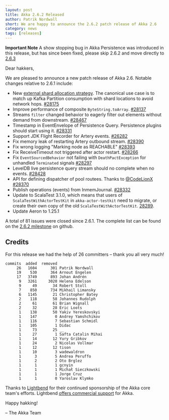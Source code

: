 ```yaml
---
layout: post
title: Akka 2.6.2 Released
author: Patrik Nordwall
short: We are happy to announce the 2.6.2 patch release of Akka 2.6
category: news
tags: [releases]
---
```


**Important Note** A show stopping bug in Akka Persistence was introduced in this release, but has since been fixed, please skip 2.6.2 and move directly to [2.6.3](https://akka.io/blog/news/2020/01/28/akka-2.6.3-released.html)

Dear hakkers,

We are pleased to announce a new patch release of Akka 2.6. Notable changes relative to 2.6.1 include:

* New [external shard allocation strategy](https://doc.akka.io/docs/akka/current/typed/cluster-sharding.html#external-shard-allocation). The canonical use case is to match up Kafka Partition consumption with shard locations to avoid network hops. [#28175](https://github.com/akka/akka/issues/28175)
* Improve performance of composite `ByteString.toArray`. [#28137](https://github.com/akka/akka/issues/28137)
* Streams `filter` changed behavior to eagerly filter out elements without demand from downstream. [#28467](https://github.com/akka/akka/pull/28467)
* Timestamp in EventEnvelope of Persistence Query. Persistence plugins should start using it. [#28331](https://github.com/akka/akka/issues/28331)
* Support JDK Flight Recorder for Artery events. [#26282](https://github.com/akka/akka/issues/26282)
* Fix memory leak of restarting Artery outbound stream. [#28390](https://github.com/akka/akka/issues/28390)
* Fix wrong logging "Marking node as REACHABLE" [#28393](https://github.com/akka/akka/issues/28393)
* Fix ReceiveTimeout not triggered after actor restart. [#28266](https://github.com/akka/akka/issues/28266)
* Fix `EventSourcedBehavior` not failing with `DeathPactException` for unhandled `Terminated` signals [#28297](https://github.com/akka/akka/issues/28297)
* LevelDB live persistence query stream should no complete when no events. [#28428](https://github.com/akka/akka/issues/28428)
* API for defining dispatcher of pool routees. Thanks to [@CodeLionX](https://github.com/CodeLionX) [#28370](https://github.com/akka/akka/issues/28370)
* Publish operations (events) from InmemJournal. [#28332](https://github.com/akka/akka/pull/28332)
* Update to ScalaTest 3.1.0, which means that users of `ScalaTestWithActorTestKit` in `akka-actor-testkit` need to migrate, or create their own copy of the old `ScalaTestWithActorTestKit`. [28289](https://github.com/akka/akka/issues/28289).
* Update Aeron to 1.25.1 

A total of 81 issues were closed since 2.6.1. The complete list can be found on the [2.6.2 milestone](https://github.com/akka/akka/milestone/157?closed=1) on github.

## Credits

For this release we had the help of 26 committers – thank you all very much!

```
commits  added  removed
     26   1604      301 Patrik Nordwall
     19    530      364 Arnout Engelen
     17   3749      893 Johan Andrén
      9   3261     3020 Helena Edelson
      9     49       34 Robert Stoll
      7    850      734 Mikhail Limansky
      6   1145       21 Christopher Batey
      2    118       58 Johannes Rudolph
      2     61       61 Brian Wignall
      2     32       28 Eric Loots
      1    138       50 Yakiv Yereskovskyi
      1    147        0 Andrey Yamshchikov
      1    116        7 Sebastian Schmidl
      1    105        1 Didac
      1     73       25 __
      1     27        1 Safta Catalin Mihai
      1     14       12 Yury Gribkov
      1     24        2 Nicolas Vollmar
      1     12       12 tison
      1     10        3 wadewaldron
      1      3        5 Andrea Peruffo
      1      2        2 Oto Brglez
      1      1        1 gcnyin
      1      1        1 Michał Sieczkowski
      1      1        1 Jorge Cruz
      1      1        0 Yaroslav Klymko
```

Thanks to [Lightbend](https://www.lightbend.com/) for their continued sponsorship of the Akka core team's efforts. Lightbend [offers commercial support](https://www.lightbend.com/lightbend-subscription) for Akka.

Happy hakking!

– The Akka Team
